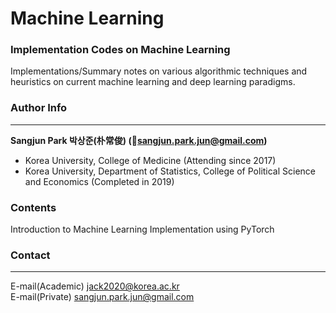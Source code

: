 # Machine Learning

### Implementation Codes on Machine Learning

Implementations/Summary notes on various algorithmic techniques and heuristics on current machine learning and deep learning paradigms.

### Author Info

---

**Sangjun Park 박상준(朴常俊) (📧sangjun.park.jun@gmail.com)**

- Korea University, College of Medicine (Attending since 2017)
- Korea University, Department of Statistics, College of Political Science and Economics (Completed in 2019)

### Contents

Introduction to Machine Learning Implementation using PyTorch

### Contact

---

E-mail(Academic) jack2020@korea.ac.kr    
E-mail(Private) sangjun.park.jun@gmail.com 
